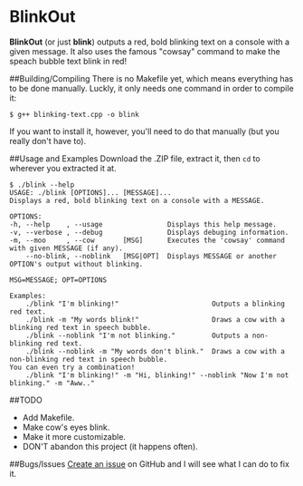 # BlinkOut
**BlinkOut** (or just **blink**) outputs a red, bold blinking text on a console with a given message. It also uses the famous "cowsay" command to make the speach bubble text blink in red!

##Building/Compiling
There is no Makefile yet, which means everything has to be done manually. Luckly, it only needs one command in order to compile it:
```
$ g++ blinking-text.cpp -o blink
```
If you want to install it, however, you'll need to do that manually (but you really don't have to).

##Usage and Examples
Download the .ZIP file, extract it, then ```cd``` to wherever you extracted it at.
```
$ ./blink --help
USAGE: ./blink [OPTIONS]... [MESSAGE]...
Displays a red, bold blinking text on a console with a MESSAGE.

OPTIONS:
-h, --help    , --usage                Displays this help message.
-v, --verbose , --debug                Displays debuging information.
-m, --moo     , --cow       [MSG]      Executes the 'cowsay' command with given MESSAGE (if any).
    --no-blink, --noblink   [MSG|OPT]  Displays MESSAGE or another OPTION's output without blinking.

MSG=MESSAGE; OPT=OPTIONS

Examples:
    ./blink "I'm blinking!"                       Outputs a blinking red text.
    ./blink -m "My words blink!"                  Draws a cow with a blinking red text in speech bubble.
    ./blink --noblink "I'm not blinking."         Outputs a non-blinking red text.
    ./blink --noblink -m "My words don't blink."  Draws a cow with a non-blinking red text in speech bubble.
You can even try a combination!
    ./blink "I'm blinking!" -m "Hi, blinking!" --noblink "Now I'm not blinking." -m "Aww.."
```

##TODO
* Add Makefile.
* Make cow's eyes blink.
* Make it more customizable.
* DON'T abandon this project (it happens often).

##Bugs/Issues
[Create an issue](https://github.com/buzzbyte/BoxPL/issues/new) on GitHub and I will see what I can do to fix it.
